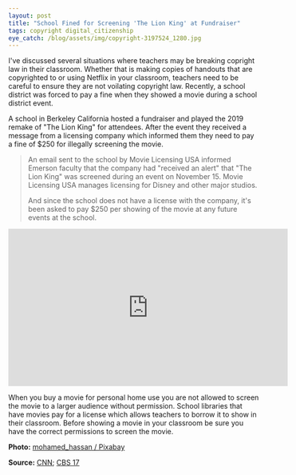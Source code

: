 ```yaml
---
layout: post
title: "School Fined for Screening 'The Lion King' at Fundraiser"
tags: copyright digital_citizenship
eye_catch: /blog/assets/img/copyright-3197524_1280.jpg
---
```


I've discussed several situations where teachers may be breaking copright law in their classroom.  Whether that is making copies of handouts that are copyrighted to or using Netflix in your classroom, teachers need to be careful to ensure they are not voilating copyright law.  Recently, a school district was forced to pay a fine when they showed a movie during a school district event.

<!--more-->

A school in Berkeley California hosted a fundraiser and played the 2019 remake of "The Lion King" for attendees.  After the event they received a message from a licensing company which informed them they need to pay a fine of $250 for illegally screening the movie.

> An email sent to the school by Movie Licensing USA informed Emerson faculty that the company had "received an alert" that "The Lion King" was screened during an event on November 15. Movie Licensing USA manages licensing for Disney and other major studios.
>
> And since the school does not have a license with the company, it's been asked to pay $250 per showing of the movie at any future events at the school.

<iframe width="560" height="315" src="https://www.youtube.com/embed/mFjMJZMalD8" frameborder="0" allow="accelerometer; autoplay; encrypted-media; gyroscope; picture-in-picture" allowfullscreen></iframe>

When you buy a movie for personal home use you are not allowed to screen the movie to a larger audience without permission.  School libraries that have movies pay for a license which allows teachers to borrow it to show in their classroom.  Before showing a movie in your classroom be sure you have the correct permissions to screen the movie.

**Photo:** [mohamed_hassan / Pixabay](https://pixabay.com/illustrations/copyright-stealing-asset-bag-3197524/)

**Source:** [CNN](https://www.cnn.com/2020/02/04/us/lion-king-elementary-school-250-trnd/index.html); [CBS 17](https://www.youtube.com/watch?v=mFjMJZMalD8)

